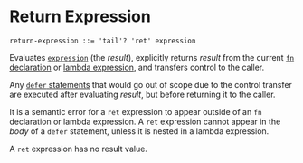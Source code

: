 # Return Expression

```ebnf
return-expression ::= 'tail'? 'ret' expression
```

Evaluates [`expression`](../../expressions.md) (the *result*), explicitly
returns *result* from the current
[`fn` declaration](../../declarations/function.md) or
[lambda expression](../values/lambda.md), and transfers control to the caller.

Any [`defer` statements](../../statements/defer.md) that would go out of scope
due to the control transfer are executed after evaluating *result*, but before
returning it to the caller.

It is a semantic error for a `ret` expression to appear outside of an `fn`
declaration or lambda expression. A `ret` expression cannot appear in the *body*
of a `defer` statement, unless it is nested in a lambda expression.

A `ret` expression has no result value.

<!-- TODO: Document tail calls. -->
